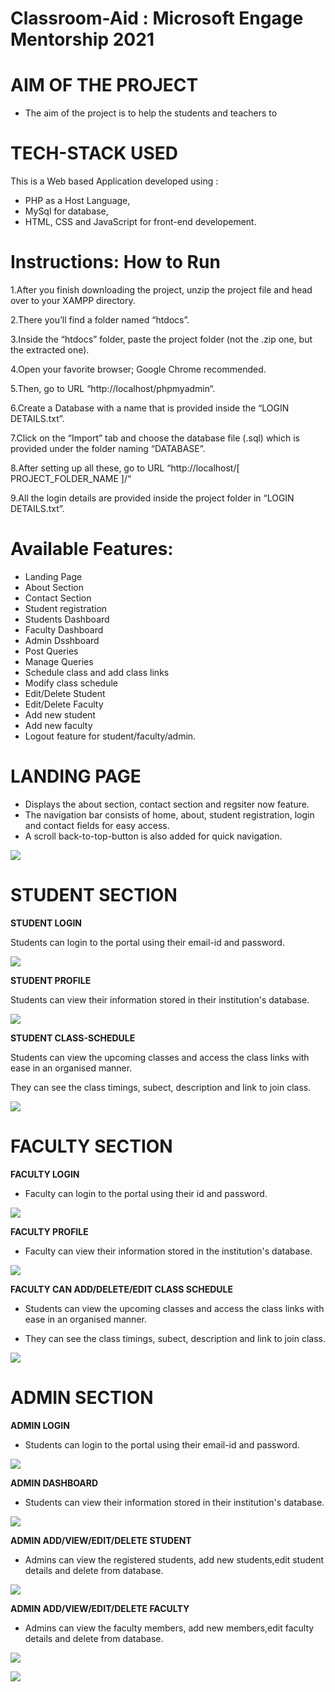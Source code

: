 # Classroom-Aid : Microsoft Engage Mentorship 2021

# AIM OF THE PROJECT 
* The aim of the project is to help the students and teachers to 


# TECH-STACK USED
This is a Web based Application developed using :

* PHP as a Host Language,
* MySql for database, 
* HTML, CSS and JavaScript for front-end developement.





# Instructions: How to Run
1.After you finish downloading the project, unzip the project file and head over to your XAMPP directory.

2.There you’ll find a folder named “htdocs”.

3.Inside the “htdocs” folder, paste the project folder (not the .zip one, but the extracted one).

4.Open your favorite browser; Google Chrome recommended.

5.Then, go to URL “http://localhost/phpmyadmin“.

6.Create a Database with a name that is provided inside the “LOGIN DETAILS.txt”.

7.Click on the “Import” tab and choose the database file (.sql) which is provided under the folder naming “DATABASE”.

8.After setting up all these, go to URL “http://localhost/[ PROJECT_FOLDER_NAME ]/“

9.All the login details are provided inside the project folder in “LOGIN DETAILS.txt”.

# Available Features:
* Landing Page
* About Section
* Contact Section
* Student registration
* Students Dashboard
* Faculty Dashboard
* Admin Dsshboard
* Post Queries
* Manage Queries
* Schedule class and add class links
* Modify class schedule
* Edit/Delete Student
* Edit/Delete Faculty
* Add new student
* Add new faculty 
* Logout feature for student/faculty/admin.

# LANDING PAGE
* Displays the about section, contact section and regsiter now feature.
* The navigation bar consists of home, about, student registration, login and contact fields for easy access.
* A scroll back-to-top-button is also added for quick navigation.

![](images/landing-page.jpg)


# STUDENT SECTION
**STUDENT LOGIN**

Students can login to the portal using their email-id and password.

 ![](images/student-login.jpg)
 
**STUDENT PROFILE**

Students can view their information stored in their institution's database.

 ![](images/student-profile.jpg)
 
**STUDENT CLASS-SCHEDULE**

Students can view the upcoming classes and access the class links with ease in an organised manner.

They can see the class timings, subect, description and link to join class.

 ![](images/student-class-schedule.jpg)
 
 
# FACULTY SECTION
**FACULTY LOGIN**

* Faculty can login to the portal using their id and password.

 ![](images/faculty-login.jpg)
 
**FACULTY PROFILE**

* Faculty can view their information stored in the institution's database.

 ![](images/faculty-profile.jpg)
 
**FACULTY CAN ADD/DELETE/EDIT CLASS SCHEDULE**

* Students can view the upcoming classes and access the class links with ease in an organised manner.

* They can see the class timings, subect, description and link to join class.

 ![](images/update-class.jpg)
 
 
 # ADMIN SECTION
**ADMIN LOGIN**

* Students can login to the portal using their email-id and password.

 ![](images/admin-login.jpg)
 
**ADMIN DASHBOARD**

* Students can view their information stored in their institution's database.

 ![](images/admin-dashboard.jpg)
 
**ADMIN ADD/VIEW/EDIT/DELETE STUDENT**

* Admins can view the registered students, add new students,edit student details and delete from database.

 ![](images/add-delete-edit-student.jpg)
 
 **ADMIN ADD/VIEW/EDIT/DELETE FACULTY**
 
 * Admins can view the faculty members, add new members,edit faculty details and delete from database.

 ![](images/add-delete-edit-faculty.jpg)
 
  ![](images/addnew-faculty.jpg)

 

 


 

 
